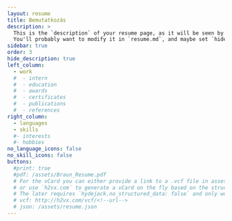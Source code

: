 ```yaml
---
layout: resume
title: Bemutatkozás
description: >
  This is the `description` of your resume page, as it will be seen by search engines.
  You'll probably want to modify it in `resume.md`, and maybe set `hide_description` to `true` in the front matter.
sidebar: true
order: 3
hide_description: true
left_column:
  - work
  #  - intern
  #  - education
  #  - awards
  #  - certificates
  #  - publications
  #  - references
right_column:
  - languages
  - skills
  #- interests
  #- hobbies
no_language_icons: false
no_skill_icons: false
buttons:
  #print: true
  #pdf: /assets/Braun_Resume.pdf
  # For the vCard you can either provide a link to a .vcf file in assets (see `pdf` above),
  # or use `h2vx.com` to generate a vCard on the fly based on the structured data of the resume page.
  # The later requires `hydejack.no_structured_data: false` and only works once the site is deployed to a public URL.
  # vcf: http://h2vx.com/vcf/<!--url-->
  # json: /assets/resume.json
---
```


